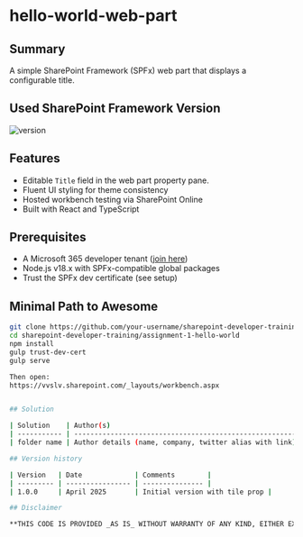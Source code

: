 # hello-world-web-part

## Summary

A simple SharePoint Framework (SPFx) web part that displays a configurable title.

## Used SharePoint Framework Version

![version](https://img.shields.io/badge/version-1.20.0-green.svg)

## Features

- Editable `Title` field in the web part property pane.
- Fluent UI styling for theme consistency
- Hosted workbench testing via SharePoint Online
- Built with React and TypeScript

## Prerequisites

- A Microsoft 365 developer tenant ([join here](https://aka.ms/o365devprogram))
- Node.js v18.x with SPFx-compatible global packages
- Trust the SPFx dev certificate (see setup)

## Minimal Path to Awesome

```bash
git clone https://github.com/your-username/sharepoint-developer-training.git
cd sharepoint-developer-training/assignment-1-hello-world
npm install
gulp trust-dev-cert
gulp serve

Then open:
https://vvslv.sharepoint.com/_layouts/workbench.aspx


## Solution

| Solution    | Author(s)                                               |
| ----------- | ------------------------------------------------------- |
| folder name | Author details (name, company, twitter alias with link) |

## Version history

| Version   | Date             | Comments        |
| --------- | ---------------- | --------------- |
| 1.0.0     | April 2025       | Initial version with tile prop |

## Disclaimer

**THIS CODE IS PROVIDED _AS IS_ WITHOUT WARRANTY OF ANY KIND, EITHER EXPRESS OR IMPLIED, INCLUDING ANY IMPLIED WARRANTIES OF FITNESS FOR A PARTICULAR PURPOSE, MERCHANTABILITY, OR NON-INFRINGEMENT.**